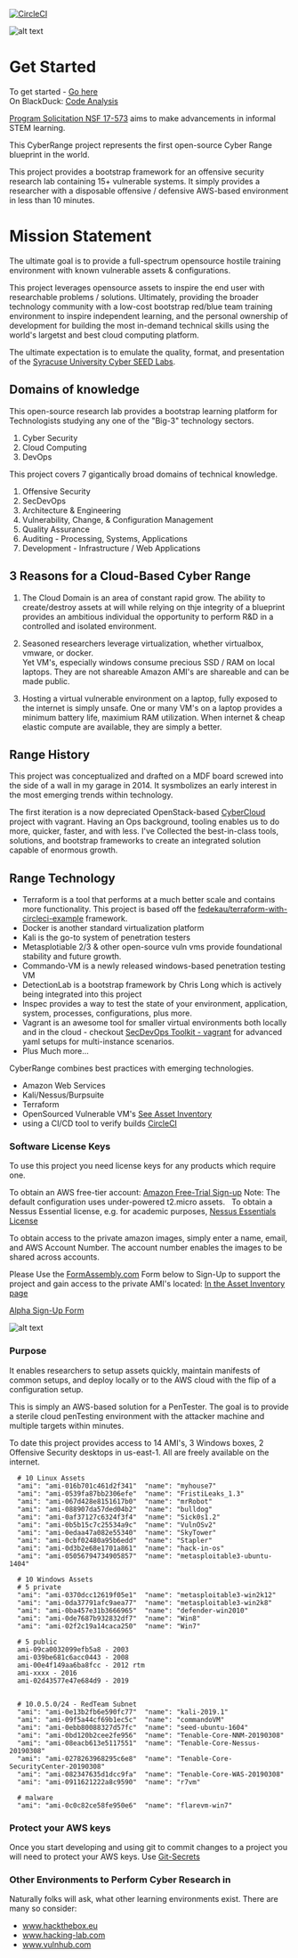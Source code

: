 [![CircleCI](https://circleci.com/gh/cappetta/CyberRange.svg?style=svg)](https://circleci.com/gh/cappetta/CyberRange)

![alt text](https://github.com/cappetta/CyberRange/blob/feature/kali-setup/cyberRange_logo.png "Cyber Range")
# Get Started
To get started - [Go here](tutorials/getting_started.md)
<br/>
On BlackDuck: [Code Analysis](https://www.openhub.net/p/CyberRange)

[Program Solicitation NSF 17-573](https://www.nsf.gov/pubs/2017/nsf17573/nsf17573.htm) aims to make advancements in informal STEM learning.  

This CyberRange project represents the first open-source Cyber Range blueprint in the world.

This project provides a bootstrap framework for an offensive security research lab containing 15+ 
vulnerable systems. It simply provides a researcher with a disposable offensive / defensive 
AWS-based environment in less than 10 minutes.

# Mission Statement

The ultimate goal is to provide a full-spectrum opensource hostile 
training environment with known vulnerable assets & configurations. 

This project leverages opensource assets to inspire the end user with
researchable problems / solutions.  Ultimately, 
providing the broader technology community with a low-cost bootstrap 
red/blue team training environment to inspire independent learning, 
and the personal ownership of development for building the most in-demand 
technical skills using the world's largetst and best cloud computing platform.

The ultimate expectation is to emulate the quality, format, and presentation of 
the [Syracuse University Cyber SEED Labs](http://www.cis.syr.edu/~wedu/seed/Labs_16.04/).

## Domains of knowledge
This open-source research lab provides a bootstrap learning platform for 
Technologists studying any one of the "Big-3" technology sectors.  

1. Cyber Security
2. Cloud Computing
3. DevOps
 
This project covers 7 gigantically broad domains of technical knowledge.

1. Offensive Security
2. SecDevOps
3. Architecture & Engineering
4. Vulnerability, Change, & Configuration Management
5. Quality Assurance
6. Auditing - Processing, Systems, Applications
7. Development - Infrastructure / Web Applications

## 3 Reasons for a Cloud-Based Cyber Range
1. The Cloud Domain is an area of constant rapid grow.  The ability to create/destroy
assets at will while relying on thje integrity of a blueprint provides an ambitious individual 
the opportunity to perform R&D in a controlled and isolated environment.
  
2. Seasoned researchers leverage virtualization, whether virtualbox, vmware, or docker.  
    Yet VM's, especially windows consume precious SSD / RAM on local laptops.  They are not shareable
      Amazon AMI's are shareable and can be made public.
      
3. Hosting a virtual vulnerable environment on a laptop, fully exposed to the internet is simply unsafe.
 One or many VM's on a laptop provides a minimum battery life, maximium RAM utilization.  When internet & cheap elastic compute
 are available, they are simply a better. 

## Range History
This project was conceptualized and drafted on a MDF board screwed into the side of a wall in my garage in 2014. 
It sysmbolizes an early interest in the most emerging trends within technology.  

The first iteration is a now depreciated OpenStack-based [CyberCloud](https://github.com/cappetta/CyberCloud) project with vagrant.
Having an Ops background, tooling enables us to do more, quicker, faster, and with less.  I've Collected the best-in-class tools,
solutions, and bootstrap frameworks to create an integrated solution capable of enormous growth.

## Range Technology  
- Terraform is a tool that performs at a much better scale and contains more functionality.  This project is based off the [fedekau/terraform-with-circleci-example](https://github.com/fedekau/terraform-with-circleci-example)
framework.
- Docker is another standard virtualization platform
- Kali is the go-to system of penetration testers
- Metasplotiable 2/3 & other open-source vuln vms provide foundational stability and future growth.
- Commando-VM is a newly released windows-based penetration testing VM
- DetectionLab is a bootstrap framework by Chris Long which is actively being integrated into this project
- Inspec provides a way to test the state of your environment, application, system, processes, configurations, plus more.
- Vagrant is an awesome tool for smaller virtual environments both locally and in the cloud - checkout 
[SecDevOps Toolkit - vagrant](https://github.com/cappetta/SecDevOps-Toolkit/tree/master/vagrant) for advanced yaml setups for 
multi-instance scenarios.
- Plus Much more... 

    
CyberRange combines best practices with emerging technologies.
 - Amazon Web Services
 - Kali/Nessus/Burpsuite
 - Terraform
 - OpenSourced Vulnerable VM's [See Asset Inventory](asset-inventory.md)
 - using a CI/CD tool to verify builds [CircleCI](https://circleci.com/)

### Software License Keys
To use this project you need license keys for any products which require one.  

To obtain an AWS free-tier account: [Amazon Free-Trial Sign-up](https://portal.aws.amazon.com/billing/signup?refid=em_127222) Note: The default configuration uses under-powered t2.micro assets.&nbsp;&nbsp;</div>
To obtain a Nessus Essential license, e.g. for academic purposes, [Nessus Essentials License](https://www.tenable.com/products/nessus/nessus-essentials)

To obtain access to the private amazon images, simply enter a name, email, and AWS Account Number. 
The account number enables the images to be shared across accounts.<br></div>

Please Use the [FormAssembly.com](http://www.formassembly.com) Form below to Sign-Up to support the project and gain access to the private AMI's located: [In the Asset Inventory page](https://github.com/secdevops-cuse/CyberRange/blob/master/asset-inventory.md")

[Alpha Sign-Up Form](https://www.tfaforms.com/4729221)
 
![alt text](https://raw.githubusercontent.com/secdevops-cuse/CyberRange/master/CyberRange.png "Cyber Range")

### Purpose
It enables researchers to setup assets quickly, maintain manifests of common
setups, and deploy locally or to the AWS cloud with the flip of a configuration
setup.

This is simply an AWS-based solution for a PenTester.  The goal is to
provide a sterile cloud penTesting environment with the attacker machine
and multiple targets within minutes.

To date this project provides access to 14 AMI's, 3 Windows boxes, 2 Offensive
 Security desktops in us-east-1. All are freely available on the internet.

```
  # 10 Linux Assets
  "ami": "ami-016b701c461d2f341"  "name": "myhouse7"
  "ami": "ami-0539fa87bb2306efe"  "name": "FristiLeaks_1.3"
  "ami": "ami-067d428e8151617b0"  "name": "mrRobot"
  "ami": "ami-088907da57ded04b2"  "name": "bulldog"
  "ami": "ami-0af37127c6324f3f4"  "name": "Sick0s1.2"
  "ami": "ami-0b5b15c7c25534a9c"  "name": "VulnOSv2"
  "ami": "ami-0edaa47a082e55340"  "name": "SkyTower"
  "ami": "ami-0cbf02480a95b6edd"  "name": "Stapler"
  "ami": "ami-0d3b2e68e1701a861"  "name": "hack-in-os"
  "ami": "ami-05056794734905857"  "name": "metasploitable3-ubuntu-1404"
  
  # 10 Windows Assets
  # 5 private
  "ami": "ami-0370dcc12619f05e1"  "name": "metasploitable3-win2k12"
  "ami": "ami-0da37791afc9aea77"  "name": "metasploitable3-win2k8"
  "ami": "ami-0ba457e31b3666965"  "name": "defender-win2010"
  "ami": "ami-0de7687b932832df7"  "name": "Win8"
  "ami": "ami-02f2c19a14caca250"  "name": "Win7"
  
  # 5 public
  ami-09ca0032099efb5a8 - 2003
  ami-039be681c6acc0443 - 2008
  ami-00e4f149aa6ba8fcc - 2012 rtm
  ami-xxxx - 2016
  ami-02d43577e47e684d9 - 2019
 
  
  # 10.0.5.0/24 - RedTeam Subnet
  "ami": "ami-0e13b2fb6e590fc77"  "name": "kali-2019.1"
  "ami": "ami-09f5a44cf69b1ec5c"  "name": "commandoVM"    
  "ami": "ami-0ebb80088327d57fc"  "name": "seed-ubuntu-1604"
  "ami": "ami-0bd120b2cee2fe956"  "name": "Tenable-Core-NNM-20190308"
  "ami": "ami-08eacb613e5117551"  "name": "Tenable-Core-Nessus-20190308"
  "ami": "ami-0278263968295c6e8"  "name": "Tenable-Core-SecurityCenter-20190308"
  "ami": "ami-082347635d1dcc9fa"  "name": "Tenable-Core-WAS-20190308"
  "ami": "ami-0911621222a8c9590"  "name": "r7vm"
  
  # malware 
  "ami": "ami-0c0c82ce58fe950e6"  "name": "flarevm-win7"
```

### Protect your AWS keys
Once you start developing and using git to commit changes to a project
you will need to protect your AWS keys.  Use [Git-Secrets](https://github.com/cappetta/SecDevOps-Toolkit/blob/master/SecDevOps-Toolkit.wiki/git-secrets.md)

### Other Environments to Perform Cyber Research in
Naturally folks will ask, what other learning environments exist.  There are many so consider:
 - www.hackthebox.eu
 - www.hacking-lab.com
 - www.vulnhub.com